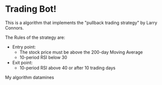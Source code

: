 # Trading Bot! 

This is a algorithm that implements the "pullback trading strategy" by Larry Connors.

The Rules of the strategy are:

* Entry point: 
    - The stock price must be above the 200-day Moving Average
    - 10-period RSI below 30
* Exit point:
    - 10-period RSI above 40 or after 10 trading days

My algorithm datamines 
